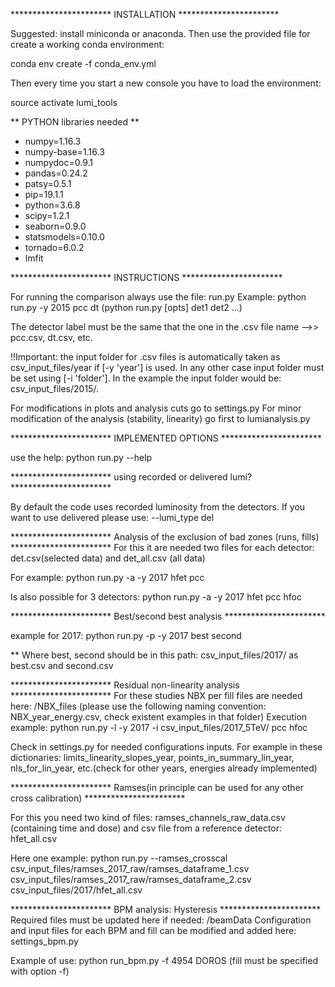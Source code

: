 *********************** INSTALLATION ***********************

Suggested: install miniconda or anaconda. Then use the provided file for create a working conda environment: 

conda env create -f conda_env.yml

Then every time you start a new console you have to load the environment:

source activate lumi_tools

** PYTHON libraries needed **

- numpy=1.16.3
- numpy-base=1.16.3
- numpydoc=0.9.1
- pandas=0.24.2
- patsy=0.5.1
- pip=19.1.1
- python=3.6.8
- scipy=1.2.1
- seaborn=0.9.0
- statsmodels=0.10.0
- tornado=6.0.2
- lmfit

*********************** INSTRUCTIONS ***********************

For running the comparison always use the file: run.py
Example: python run.py -y 2015 pcc dt (python run.py [opts] det1 det2 ...)

The detector label must be the same that the one in the .csv file name -->> pcc.csv, dt.csv, etc.

!!Important: the input folder for .csv files is automatically taken as csv_input_files/year if [-y 'year'] is used.
In any other case input folder must be set using [-i 'folder'].
In the example the input folder would be: csv_input_files/2015/.

For modifications in plots and analysis cuts go to settings.py
For minor modification of the analysis (stability, linearity) go first to lumianalysis.py

*********************** IMPLEMENTED OPTIONS ***********************

use the help: python run.py --help

*********************** using recorded or delivered lumi? ***********************

By default the code uses recorded luminosity from the detectors. If you want to use delivered please use: --lumi_type del

*********************** Analysis of the exclusion of bad zones (runs, fills) ***********************
For this it are needed two files for each detector: det.csv(selected data) and det_all.csv (all data)

For example: python run.py -a -y 2017 hfet pcc

Is also possible for 3 detectors: python run.py -a -y 2017 hfet pcc hfoc



*********************** Best/second best analysis ***********************

example for 2017: python run.py -p -y 2017 best second

** Where best, second should be in this path: csv_input_files/2017/ as best.csv and second.csv


*********************** Residual non-linearity analysis ***********************
For these studies NBX per fill files are needed here: /NBX_files (please use the following naming convention: NBX_year_energy.csv, check existent examples in that folder)
Execution example: python run.py -l -y 2017 -i csv_input_files/2017_5TeV/ pcc hfoc

Check in settings.py for needed configurations inputs. For example in these dictionaries: limits_linearity_slopes_year, points_in_summary_lin_year, nls_for_lin_year, etc.(check for other years, energies already implemented)

*********************** Ramses(in principle can be used for any other cross calibration) ***********************

For this you need two kind of files: ramses_channels_raw_data.csv (containing time and dose) and csv file from a reference detector: hfet_all.csv

Here one example:  python run.py --ramses_crosscal csv_input_files/ramses_2017_raw/ramses_dataframe_1.csv csv_input_files/ramses_2017_raw/ramses_dataframe_2.csv csv_input_files/2017/hfet_all.csv


*********************** BPM analysis: Hysteresis ***********************
Required files must be updated here if needed: /beamData
Configuration and input files for each BPM and fill can be modified and added here: settings_bpm.py

Example of use:
python run_bpm.py -f 4954 DOROS (fill must be specified with option -f)
